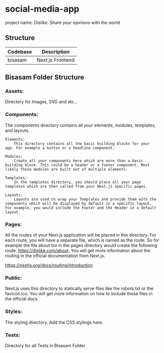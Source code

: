 # social-media-app

project name: Dislike. Share your opinions with the world

## Structure

| Codebase | Description      |
| -------- | ---------------- |
| bisasam  | Next.js Frontend |

## Bisasam Folder Structure

### Assets:

Directory for Images, SVG and etc...

### Components:

The components directory contains all your elements, modules, templates, and layouts.

    Elements:
        This directory contains all the basic building blocks for your app. For example a button or a headline component.

    Modules:
        Create all your components here which are more than a basic building block. This could be a header or a footer component. Most likely those modules are built out of multiple elements.

    Templates:
        In the templates directory, you should place all your page templates which are then called from your Next.js specific pages.

    Layouts:
        Layouts are used to wrap your Templates and provide them with the components which will be displayed by default in a specific layout. For example, you would include the Footer and the Header in a default layout.

### Pages:

All the routes of your Next.js application will be placed in this directory. For each route, you will have a separate file, which is named as the route. So for example the file about.tsx in the pages directory would create the following route: https://dislike.com/about. You will get more information about the routing in the official documentation from Next.js.

https://nextjs.org/docs/routing/introduction

### Public:

Next.js uses this directory to statically serve files like the robots.txt or the favicon.ico. You will get more information on how to include these files in the official docs.

### Styles:

The styling directory. Add the CSS stylings here.

### Tests:

Directory for all Tests in Bisasam Folder
